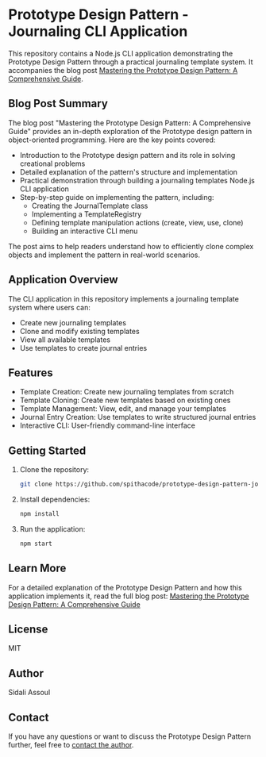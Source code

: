 # Prototype Design Pattern - Journaling CLI Application

This repository contains a Node.js CLI application demonstrating the Prototype Design Pattern through a practical journaling template system. It accompanies the blog post [Mastering the Prototype Design Pattern: A Comprehensive Guide](https://www.spithacode.com/blog/prototype-design-pattern).

## Blog Post Summary

The blog post "Mastering the Prototype Design Pattern: A Comprehensive Guide" provides an in-depth exploration of the Prototype design pattern in object-oriented programming. Here are the key points covered:

- Introduction to the Prototype design pattern and its role in solving creational problems
- Detailed explanation of the pattern's structure and implementation
- Practical demonstration through building a journaling templates Node.js CLI application
- Step-by-step guide on implementing the pattern, including:
  - Creating the JournalTemplate class
  - Implementing a TemplateRegistry
  - Defining template manipulation actions (create, view, use, clone)
  - Building an interactive CLI menu

The post aims to help readers understand how to efficiently clone complex objects and implement the pattern in real-world scenarios.

## Application Overview

The CLI application in this repository implements a journaling template system where users can:
- Create new journaling templates
- Clone and modify existing templates
- View all available templates
- Use templates to create journal entries

## Features

- Template Creation: Create new journaling templates from scratch
- Template Cloning: Create new templates based on existing ones
- Template Management: View, edit, and manage your templates
- Journal Entry Creation: Use templates to write structured journal entries
- Interactive CLI: User-friendly command-line interface

## Getting Started

1. Clone the repository:
   ```bash
   git clone https://github.com/spithacode/prototype-design-pattern-journaling-cli-app.git
   ```

2. Install dependencies:
   ```bash
   npm install
   ```

3. Run the application:
   ```bash
   npm start
   ```

## Learn More

For a detailed explanation of the Prototype Design Pattern and how this application implements it, read the full blog post: [Mastering the Prototype Design Pattern: A Comprehensive Guide](https://www.spithacode.com/blog/prototype-design-pattern)

## License

MIT

## Author

Sidali Assoul

## Contact

If you have any questions or want to discuss the Prototype Design Pattern further, feel free to [contact the author](https://www.spithacode.com/authors/sidali-assoul).
